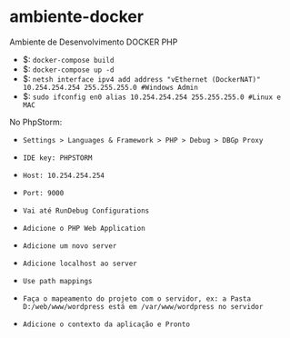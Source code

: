 ambiente-docker
===============

Ambiente de Desenvolvimento DOCKER PHP

- $: `docker-compose build`
- $: `docker-compose up -d`
- $: `netsh interface ipv4 add address "vEthernet (DockerNAT)" 10.254.254.254 255.255.255.0 #Windows Admin`
- $: `sudo ifconfig en0 alias 10.254.254.254 255.255.255.0 #Linux e MAC`


No PhpStorm:
- `Settings > Languages & Framework > PHP > Debug > DBGp Proxy`
- `IDE key: PHPSTORM`
- `Host: 10.254.254.254`
- `Port: 9000`

- `Vai até RunDebug Configurations`
- `Adicione o PHP Web Application`
- `Adicione um novo server`
- `Adicione localhost ao server`
- `Use path mappings`
- `Faça o mapeamento do projeto com o servidor, ex: a Pasta D:/web/www/wordpress está em /var/www/wordpress no servidor `
- `Adicione o contexto da aplicação e Pronto`
